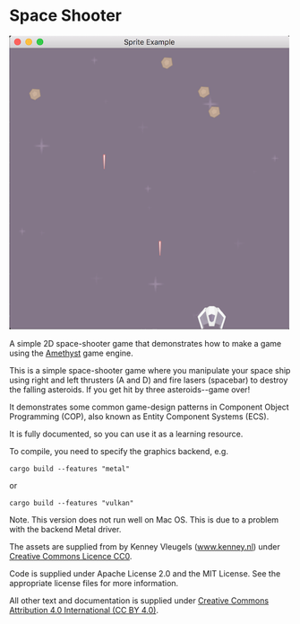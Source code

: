 # Space Shooter

![window example result](screenshot.png)

A simple 2D space-shooter game that demonstrates how to make a game using the [Amethyst](https://github.com/amethyst/amethyst) game engine.

This is a simple space-shooter game where you manipulate your space ship using right and left thrusters (A and D) and fire lasers
(spacebar) to destroy the falling asteroids. If you get hit by three asteroids--game over!

It demonstrates some common game-design patterns in Component Object Programming (COP), also known as Entity Component Systems (ECS).

It is fully documented, so you can use it as a learning resource.

To compile, you need to specify the graphics backend, e.g.

```shell script
cargo build --features "metal"
```

or

```shell script
cargo build --features "vulkan"
```

Note. This version does not run well on Mac OS. This is due to a problem with the backend
Metal driver. 

The assets are supplied from by Kenney Vleugels (www.kenney.nl) under [Creative Commons Licence CC0](http://creativecommons.org/publicdomain/zero/1.0/).

Code is supplied under Apache License 2.0 and the MIT License. See the appropriate license files for more information.

All other text and documentation is supplied under [Creative Commons Attribution 4.0 International (CC BY 4.0)](https://creativecommons.org/licenses/by/4.0/).
